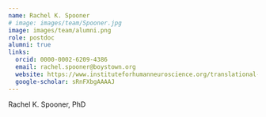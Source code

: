 ```yaml
---
name: Rachel K. Spooner
# image: images/team/Spooner.jpg
image: images/team/alumni.png
role: postdoc
alumni: true
links:
  orcid: 0000-0002-6209-4386
  email: rachel.spooner@boystown.org
  website: https://www.instituteforhumanneuroscience.org/translational-motor-imaging-lab
  google-scholar: sRnFXbgAAAAJ
---
```


Rachel K. Spooner, PhD
